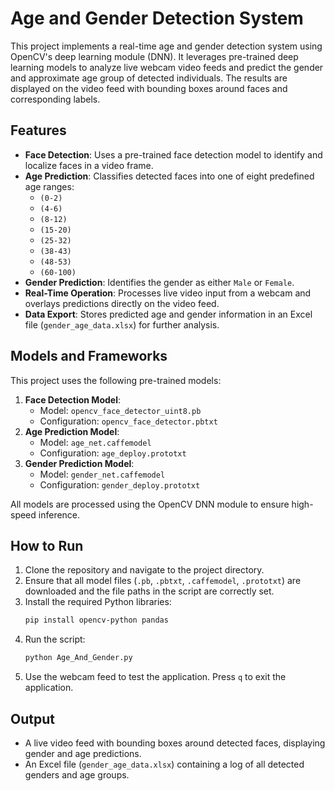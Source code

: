 # Age and Gender Detection System

This project implements a real-time age and gender detection system using OpenCV's deep learning module (DNN). It leverages pre-trained deep learning models to analyze live webcam video feeds and predict the gender and approximate age group of detected individuals. The results are displayed on the video feed with bounding boxes around faces and corresponding labels.

## Features

- **Face Detection**: Uses a pre-trained face detection model to identify and localize faces in a video frame.
- **Age Prediction**: Classifies detected faces into one of eight predefined age ranges: 
  - `(0-2)`
  - `(4-6)`
  - `(8-12)`
  - `(15-20)`
  - `(25-32)`
  - `(38-43)`
  - `(48-53)`
  - `(60-100)`
- **Gender Prediction**: Identifies the gender as either `Male` or `Female`.
- **Real-Time Operation**: Processes live video input from a webcam and overlays predictions directly on the video feed.
- **Data Export**: Stores predicted age and gender information in an Excel file (`gender_age_data.xlsx`) for further analysis.

## Models and Frameworks

This project uses the following pre-trained models:
1. **Face Detection Model**:
   - Model: `opencv_face_detector_uint8.pb`
   - Configuration: `opencv_face_detector.pbtxt`
2. **Age Prediction Model**:
   - Model: `age_net.caffemodel`
   - Configuration: `age_deploy.prototxt`
3. **Gender Prediction Model**:
   - Model: `gender_net.caffemodel`
   - Configuration: `gender_deploy.prototxt`

All models are processed using the OpenCV DNN module to ensure high-speed inference.

## How to Run

1. Clone the repository and navigate to the project directory.
2. Ensure that all model files (`.pb`, `.pbtxt`, `.caffemodel`, `.prototxt`) are downloaded and the file paths in the script are correctly set.
3. Install the required Python libraries:
   ```bash
   pip install opencv-python pandas
   ```
4. Run the script:
   ```bash
   python Age_And_Gender.py
   ```
5. Use the webcam feed to test the application. Press `q` to exit the application.

## Output

- A live video feed with bounding boxes around detected faces, displaying gender and age predictions.
- An Excel file (`gender_age_data.xlsx`) containing a log of all detected genders and age groups.
